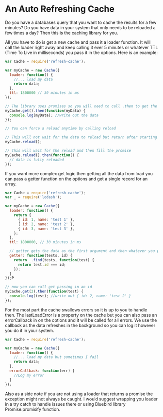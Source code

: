 # An Auto Refreshing Cache

Do you have a databases query that you want to cache the results for a few
minutes? Do you have data in your system that only needs to be reloaded a few
times a day? Then this is the caching library for you.

All you have to do is get a new cache and pass it a loader function. It will
call the loader right away and keep calling it ever 5 minutes or whatever TTL
(Time To Live in milliseconds) you pass it in the options. Here is an example:

```Javascript
var Cache = require('refresh-cache');

var myCache = new Cache({
  loader: function() {
    //... load my data
    return data;
  },
  ttl: 1800000 // 30 minutes in ms
});

// The library uses promises so you will need to call .then to get the data
myCache.get().then(function(myData) {
  console.log(myData); //write out the data
});

// You can force a reload anytime by calling reload

// This will not wait for the data to reload but return after starting it
myCache.reload();

// This will wait for the reload and then fill the promise
myCache.reload().then(function() {
  // data is fully reloaded
});

```

If you want more complex get logic then getting all the data from load you can
pass a getter function on the options and get a single record for an array.

```Javascript
var Cache = require('refresh-cache');
var _ = require('lodash');

var myCache = new Cache({
  loader: function() {
    return {
      { id: 1, name: 'test 1' },
      { id: 2, name: 'test 2' },
      { id: 3, name: 'test 3' },
    };
  },
  ttl: 1800000, // 30 minutes in ms

  // getter gets the data as the first argument and then whatever you pass to get
  getter: function(tests, id) {
    return _.find(tests, function(test) {
      return test.id === id;
    });
  }
});P

// now you can call get passing in an id
myCache.get(2).then(function(test) {
  console.log(test); //write out { id: 2, name: 'test 2' }
});

```

For the most part the cache swallows errors so it is up to you to handle then.
The lastLoadError is a property on the cache but you can also pass an
errorCallback in on the options and it will be called for all errors. We use
the callback as the data refreshes in the background so you can log it however
you do it in your system.

```Javascript
var Cache = require('refresh-cache');

var myCache = new Cache({
  loader: function() {
    //... load my data but sometimes I fail
    return data;
  },
  errorCallback: function(err) {
    //Log my error
  }
});
```
Also as a side note if you are not using a loader that returns a promise the
exception might not always be caught. I would suggest wrapping you loader in
a try catch to handle issues there or using Bluebird library
Promise.promisify function.
